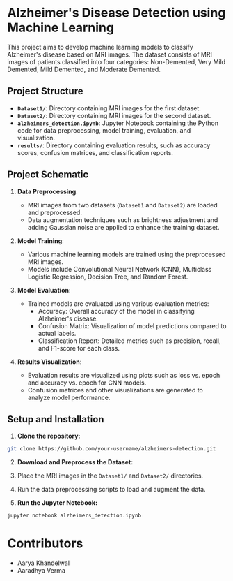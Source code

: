 # Alzheimer's Disease Detection using Machine Learning

This project aims to develop machine learning models to classify Alzheimer's disease based on MRI images. The dataset consists of MRI images of patients classified into four categories: Non-Demented, Very Mild Demented, Mild Demented, and Moderate Demented.

## Project Structure

- **`Dataset1/`**: Directory containing MRI images for the first dataset.
- **`Dataset2/`**: Directory containing MRI images for the second dataset.
- **`alzheimers_detection.ipynb`**: Jupyter Notebook containing the Python code for data preprocessing, model training, evaluation, and visualization.
- **`results/`**: Directory containing evaluation results, such as accuracy scores, confusion matrices, and classification reports.

## Project Schematic

1. **Data Preprocessing**:
   - MRI images from two datasets (`Dataset1` and `Dataset2`) are loaded and preprocessed.
   - Data augmentation techniques such as brightness adjustment and adding Gaussian noise are applied to enhance the training dataset.

2. **Model Training**:
   - Various machine learning models are trained using the preprocessed MRI images.
   - Models include Convolutional Neural Network (CNN), Multiclass Logistic Regression, Decision Tree, and Random Forest.

3. **Model Evaluation**:
   - Trained models are evaluated using various evaluation metrics:
     - Accuracy: Overall accuracy of the model in classifying Alzheimer's disease.
     - Confusion Matrix: Visualization of model predictions compared to actual labels.
     - Classification Report: Detailed metrics such as precision, recall, and F1-score for each class.

4. **Results Visualization**:
   - Evaluation results are visualized using plots such as loss vs. epoch and accuracy vs. epoch for CNN models.
   - Confusion matrices and other visualizations are generated to analyze model performance.

## Setup and Installation

1. **Clone the repository:**

```bash
git clone https://github.com/your-username/alzheimers-detection.git
```

2. **Download and Preprocess the Dataset:**

1. Place the MRI images in the `Dataset1/` and `Dataset2/` directories.
2. Run the data preprocessing scripts to load and augment the data.

3. **Run the Jupyter Notebook:**

```bash
jupyter notebook alzheimers_detection.ipynb
```


# Contributors

- Aarya Khandelwal
- Aaradhya Verma
